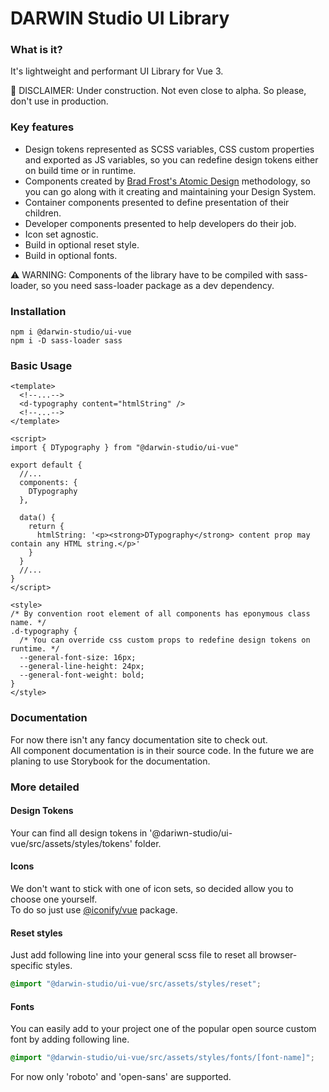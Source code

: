 # DARWIN Studio UI Library

### What is it?
It's lightweight and performant UI Library for Vue 3.  

🚧 DISCLAIMER: Under construction. Not even close to alpha. So please, don't use in production.

### Key features
- Design tokens represented as SCSS variables, CSS custom properties and exported as JS variables, so you can redefine design tokens either on build time or in runtime.  
- Components created by [Brad Frost's Atomic Design](https://atomicdesign.bradfrost.com/) methodology, so you can go along with it creating and maintaining your Design System.  
- Container components presented to define presentation of their children.  
- Developer components presented to help developers do their job.
- Icon set agnostic.
- Build in optional reset style.
- Build in optional fonts.

⚠ WARNING: Components of the library have to be compiled with sass-loader, so you need sass-loader package as a dev dependency. 

### Installation
```shell script
npm i @darwin-studio/ui-vue
npm i -D sass-loader sass
```  

### Basic Usage
```vue
<template>
  <!--...-->
  <d-typography content="htmlString" />
  <!--...-->
</template>

<script>
import { DTypography } from "@darwin-studio/ui-vue"

export default {
  //...
  components: {
    DTypography
  },

  data() {
    return {
      htmlString: '<p><strong>DTypography</strong> content prop may contain any HTML string.</p>'
    }
  }
  //...
}
</script>

<style>
/* By convention root element of all components has eponymous class name. */
.d-typography {
  /* You can override css custom props to redefine design tokens on runtime. */
  --general-font-size: 16px;
  --general-line-height: 24px;
  --general-font-weight: bold;
}
</style>
```   

### Documentation

For now there isn't any fancy documentation site to check out.  
All component documentation is in their source code.
In the future we are planing to use Storybook for the documentation.

### More detailed

#### Design Tokens

Your can find all design tokens in '@dariwn-studio/ui-vue/src/assets/styles/tokens' folder.

#### Icons

We don't want to stick with one of icon sets, so decided allow you to choose one yourself.  
To do so just use [@iconify/vue](https://docs.iconify.design/implementations/vue/) package.

#### Reset styles

Just add following line into your general scss file to reset all browser-specific styles.
```scss
@import "@darwin-studio/ui-vue/src/assets/styles/reset";
```

#### Fonts

You can easily add to your project one of the popular open source custom font by adding following line. 
```scss
@import "@darwin-studio/ui-vue/src/assets/styles/fonts/[font-name]";
```
For now only 'roboto' and 'open-sans' are supported.
